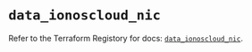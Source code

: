 # `data_ionoscloud_nic`

Refer to the Terraform Registory for docs: [`data_ionoscloud_nic`](https://registry.terraform.io/providers/ionos-cloud/ionoscloud/6.4.9/docs/data-sources/nic).
